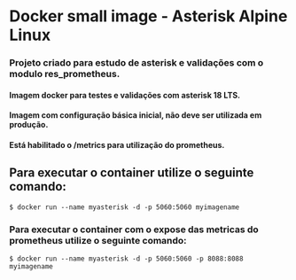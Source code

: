 # Docker small image - Asterisk Alpine Linux 

### Projeto criado para estudo de asterisk e validações com o modulo res_prometheus.

#### Imagem docker para testes e validações com asterisk 18 LTS.
#### Imagem com configuração básica inicial, não deve ser utilizada em produção.
#### Está habilitado o /metrics para utilização do prometheus.


## Para executar o container utilize o seguinte comando: 
```
$ docker run --name myasterisk -d -p 5060:5060 myimagename
```

### Para executar o container com o expose das metricas do prometheus utilize o seguinte comando:

```
$ docker run --name myasterisk -d -p 5060:5060 -p 8088:8088 myimagename
```
